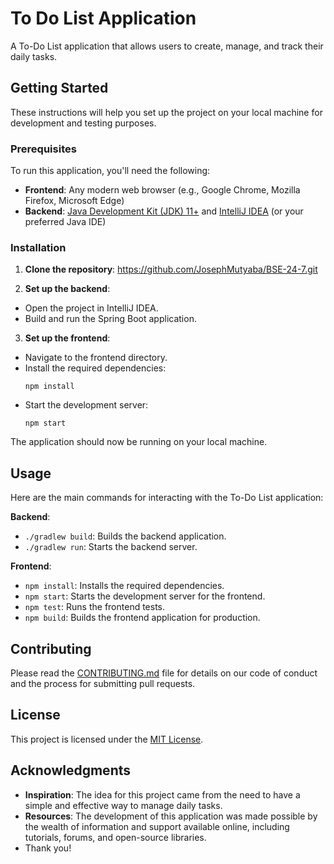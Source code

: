 # To Do List Application

A To-Do List application that allows users to create, manage, and track their daily tasks.

## Getting Started

These instructions will help you set up the project on your local machine for development and testing purposes.

### Prerequisites

To run this application, you'll need the following:

- **Frontend**: Any modern web browser (e.g., Google Chrome, Mozilla Firefox, Microsoft Edge)
- **Backend**: [Java Development Kit (JDK) 11+](https://www.oracle.com/java/technologies/javase-jdk11-downloads.html) and [IntelliJ IDEA](https://www.jetbrains.com/idea/) (or your preferred Java IDE)

### Installation

1. **Clone the repository**:
https://github.com/JosephMutyaba/BSE-24-7.git

2. **Set up the backend**:
- Open the project in IntelliJ IDEA.
- Build and run the Spring Boot application.

3. **Set up the frontend**:
- Navigate to the frontend directory.
- Install the required dependencies:
  ```
  npm install
  ```
- Start the development server:
  ```
  npm start
  ```

The application should now be running on your local machine.

## Usage

Here are the main commands for interacting with the To-Do List application:

**Backend**:
- `./gradlew build`: Builds the backend application.
- `./gradlew run`: Starts the backend server.

**Frontend**:
- `npm install`: Installs the required dependencies.
- `npm start`: Starts the development server for the frontend.
- `npm test`: Runs the frontend tests.
- `npm build`: Builds the frontend application for production.

## Contributing

Please read the [CONTRIBUTING.md](CONTRIBUTING.md) file for details on our code of conduct and the process for submitting pull requests.

## License

This project is licensed under the [MIT License](LICENSE.md).

## Acknowledgments

- **Inspiration**: The idea for this project came from the need to have a simple and effective way to manage daily tasks.
- **Resources**: The development of this application was made possible by the wealth of information and support available online, including tutorials, forums, and open-source libraries.
- Thank you!
